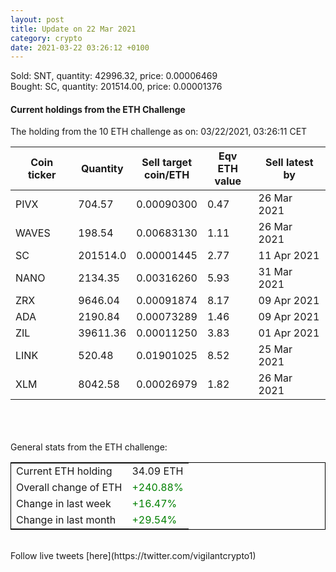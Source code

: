 ```yaml
---
layout: post
title: Update on 22 Mar 2021
category: crypto
date: 2021-03-22 03:26:12 +0100
---
```

<!-- Global site tag (gtag.js) - Google Analytics -->
<script async src="https://www.googletagmanager.com/gtag/js?id=UA-103831149-5"></script>
<script>
  window.dataLayer = window.dataLayer || [];
  function gtag(){dataLayer.push(arguments);}
  gtag('js', new Date());

  gtag('config', 'UA-103831149-5');
</script>
Sold: SNT, quantity:     42996.32, price:   0.00006469<br>Bought: SC, quantity:    201514.00, price:   0.00001376<br>

#### Current holdings from the ETH Challenge

The holding from the 10 ETH challenge as on: 03/22/2021, 03:26:11 CET

|Coin ticker|Quantity|Sell target<br>coin/ETH|Eqv ETH<br>value|Sell latest by|
|-----------|--------|-----------|-----------|--------------|
PIVX|704.57|  0.00090300|0.47|26 Mar 2021|
WAVES|198.54|  0.00683130|1.11|26 Mar 2021|
SC|201514.0|  0.00001445|2.77|11 Apr 2021|
NANO|2134.35|  0.00316260|5.93|31 Mar 2021|
ZRX|9646.04|  0.00091874|8.17|09 Apr 2021|
ADA|2190.84|  0.00073289|1.46|09 Apr 2021|
ZIL|39611.36|  0.00011250|3.83|01 Apr 2021|
LINK|520.48|  0.01901025|8.52|25 Mar 2021|
XLM|8042.58|  0.00026979|1.82|26 Mar 2021|

<br>
<br>
<br>
General stats from the ETH challenge:

<table style="border:1px solid black;margin-left:auto;margin-right:auto;">
	<tbody>
	<tr>
		<td>Current ETH holding</td>
		<td>     34.09 ETH</td>
	</tr>
	<tr>
		<td>Overall change of ETH</td>
		<td><font color="green">+240.88%</font></td>
	</tr>
	<tr>
		<td>Change in last week</td>
		<td><font color="green">+16.47%</font></td>
	</tr>
	<tr>
		<td>Change in last month</td>
		<td><font color="green">+29.54%</font></td>
	</tr>
	</tbody>
</table>

<br>
Follow live tweets [here](https://twitter.com/vigilantcrypto1)
<br>
<br>